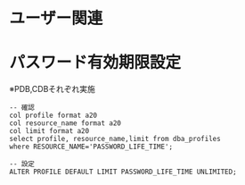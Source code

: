 # ユーザー関連


# パスワード有効期限設定

※PDB,CDBそれぞれ実施

```
-- 確認 
col profile format a20
col resource_name format a20
col limit format a20
select profile, resource_name,limit from dba_profiles
where RESOURCE_NAME='PASSWORD_LIFE_TIME';

-- 設定
ALTER PROFILE DEFAULT LIMIT PASSWORD_LIFE_TIME UNLIMITED;
```
